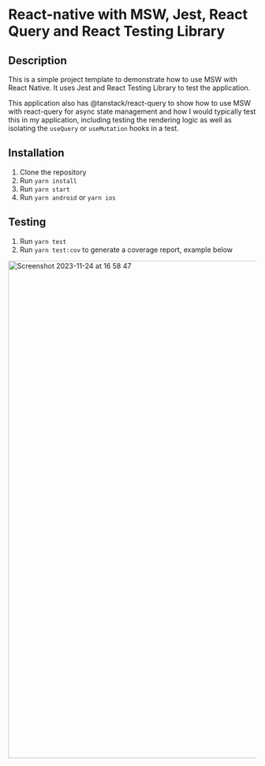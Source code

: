 # React-native with MSW, Jest, React Query and React Testing Library

## Description

This is a simple project template to demonstrate how to use MSW with React Native. It uses Jest and React Testing Library to test the application.

This application also has @tanstack/react-query to show how to use MSW with react-query for async state management and how I would typically test this in my application, including testing the rendering logic as well as isolating the `useQuery` or `useMutation` hooks in a test.

## Installation

1. Clone the repository
2. Run `yarn install`
3. Run `yarn start`
4. Run `yarn android` or `yarn ios`

## Testing

1. Run `yarn test`
2. Run `yarn test:cov` to generate a coverage report, example below

<img width="1008" alt="Screenshot 2023-11-24 at 16 58 47" src="https://github.com/lewiscasewell/react-native-msw-template/assets/64678409/abb8881d-f9a0-4eb1-81d9-862df20bd946">
